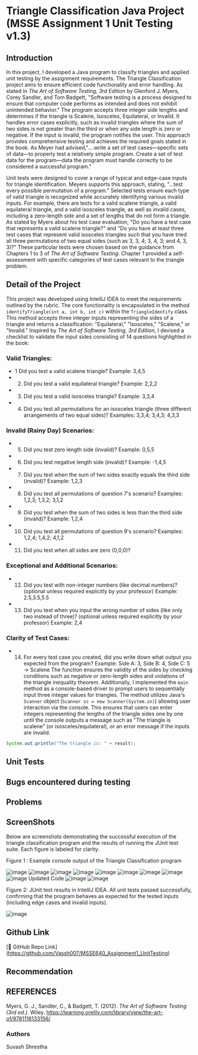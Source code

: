 # Triangle Classification Java Project (MSSE Assignment 1 Unit Testing v1.3) 

## Introduction
In this project, I developed a Java program to classify triangles and applied unit testing by the assignment requirements. The Triangle Classification project aims to ensure efficient code functionality and error handling. As stated in *The Art of Software Testing, 3rd Edition* by Glenford J. Myers, Corey Sandler, and Tom Badgett, "Software testing is a process designed to ensure that computer code performs as intended and does not exhibit unintended behavior." The program accepts three integer side lengths and determines if the triangle is Scalene, Isosceles, Equilateral, or Invalid. It handles error cases explicitly, such as invalid triangles where the sum of two sides is not greater than the third or when any side length is zero or negative. If the input is invalid, the program notifies the user. This approach provides comprehensive testing and achieves the required goals stated in the book. As Meyer had advised,"....write a set of test cases—specific sets of data—to properly test a relatively simple program. Create a set of test data for the program—data the program must handle correctly to be considered a successful program."

Unit tests were designed to cover a range of typical and edge-case inputs for triangle identification. Meyers supports this approach, stating, "...test every possible permutation of a program." Selected tests ensure each type of valid triangle is recognized while accurately identifying various invalid inputs. For example, there are tests for a valid scalene triangle, a valid equilateral triangle, and a valid isosceles triangle, as well as invalid cases, including a zero-length side and a set of lengths that do not form a triangle. As stated by Myers about his test case evaluation, "Do you have a test case that represents a valid scalene triangle?" and "Do you have at least three test cases that represent valid isosceles triangles such that you have tried all three permutations of two equal sides (such as 3, 3, 4; 3, 4, 3; and 4, 3, 3)?" These particular tests were chosen based on the guidance from Chapters 1 to 3 of *The Art of Software Testing*. Chapter 1 provided a self-assessment with specific categories of test cases relevant to the triangle problem.

## Detail of the Project
This project was developed using IntelliJ IDEA to meet the requirements outlined by the rubric. The core functionality is encapsulated in the method `identifyTriangle(int a, int b, int c)` within the `TriangleIdentify` class. This method accepts three integer inputs representing the sides of a triangle and returns a classification: "Equilateral," "Isosceles," "Scalene," or "Invalid." Inspired by *The Art of Software Testing, 3rd Edition*, I devised a checklist to validate the input sides consisting of 14 questions highlighted in the book:
### Valid Triangles:
- 1	Did you test a valid scalene triangle? Example: 3,4,5
- 2. Did you test a valid equilateral triangle? Example: 2,2,2
- 3. Did you test a valid isosceles triangle? Example: 3,3,4
- 4. Did you test all permutations for an isosceles triangle (three different arrangements of two equal sides)? Examples: 3,3,4; 3,4,3; 4,3,3
### Invalid (Rainy Day) Scenarios:
-	5. Did you test zero length side (invalid)? Example: 0,5,5
-	6. Did you test negative length side (invalid)? Example: -1,4,5
-	7. Did you test when the sum of two sides exactly equals the third side (invalid)? Example: 1,2,3
-	8. Did you test all permutations of question 7's scenario? Examples: 1,2,3; 1,3,2; 3,1,2
-	9. Did you test when the sum of two sides is less than the third side (invalid)? Example: 1,2,4
-	10. Did you test all permutations of question 9's scenario? Examples: 1,2,4; 1,4,2; 4,1,2
-	11. Did you test when all sides are zero (0,0,0)?
### Exceptional and Additional Scenarios:
-	12. Did you test with non-integer numbers (like decimal numbers)? (optional unless required explicitly by your professor) Example: 2.5,3.5,5.5
-	13. Did you test when you input the wrong number of sides (like only two instead of three)? (optional unless required explicitly by your professor) Example: 2,4
### Clarity of Test Cases:
-	14. For every test case you created, did you write down what output you expected from the program? Example: Side A: 3, Side B: 4, Side C: 5 → Scalene
The function ensures the validity of the sides by checking conditions such as negative or zero-length sides and violations of the triangle inequality theorem.
Additionally, I implemented the `main` method as a console-based driver to prompt users to sequentially input three integer values for triangles. The method utilizes Java's `Scanner` object (`Scanner sc = new Scanner(System.in)`) allowing user interaction via the console. This ensures that users can enter integers representing the lengths of the triangle sides one by one until the console outputs a message such as "The triangle is scalene" (or isosceles/equilateral), or an error message if the inputs are invalid.
```Java
System.out.println("The triangle is: " + result);
```

   
## Unit Tests 

## Bugs encountered during testing

## Problems

## ScreenShots
Below are screenshots demonstrating the successful execution of the triangle classification program and the results of running the JUnit test suite. Each figure is labeled for clarity.

Figure 1 : Example console output of the Triangle Classification program

![image](https://github.com/user-attachments/assets/d6666cd6-cd31-4a5a-9a05-90c0ed16f0f9)
![image](https://github.com/user-attachments/assets/eb64202d-7ee5-4aae-b164-36cc647a5d34)
![image](https://github.com/user-attachments/assets/460c65a1-5c82-4001-aceb-30771d5cbc96)
![image](https://github.com/user-attachments/assets/3ae79cf5-2c57-4d46-9daf-896032a9c36e)
![image](https://github.com/user-attachments/assets/ce860001-626c-4b0b-937a-c9a973954242)
![image](https://github.com/user-attachments/assets/1b750d4d-f30e-45d3-8b0c-92a2cb42e06d)
![image](https://github.com/user-attachments/assets/2b8d3b22-6b73-4b9e-a00e-4740008d9876)
![image](https://github.com/user-attachments/assets/eb6f272a-c6e1-4eb4-a15a-9e0f16c62620)
![image](https://github.com/user-attachments/assets/e73d0e74-3873-46f0-a7dc-0069b090ec25)
Updated Code
![image](https://github.com/user-attachments/assets/e6924483-7742-4ab7-8731-3fe0aae09659)
![image](https://github.com/user-attachments/assets/0439e708-7c62-4990-ba4f-da2849cdce45)

Figure 2: JUnit test results in IntelliJ IDEA. All unit tests passed successfully, confirming that the program behaves as expected for the tested inputs (including edge cases and invalid inputs).

![image](https://github.com/user-attachments/assets/1fc4c4d7-6ea9-4472-ba3c-ffccbf1feb44)


## Github Link

[🔗 GitHub Repo Link] (https://github.com/Vassh007/MSSE640_Assignment1_UnitTesting)

## Recommendation

## REFERENCES
Myers, G. J., Sandler, C., & Badgett, T. (2012). *The Art of Software Testing (3rd ed.)*. Wiley. 
https://learning.oreilly.com/library/view/the-art-of/9781118133156/

### Authors
Suvash Shrestha
